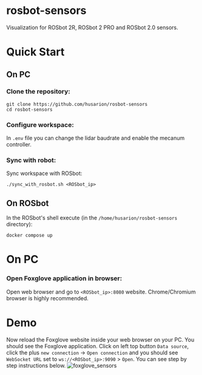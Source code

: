 # rosbot-sensors
Visualization for ROSbot 2R, ROSbot 2 PRO and ROSbot 2.0 sensors.

# Quick Start
## On PC
### Clone the repository:
```
git clone https://github.com/husarion/rosbot-sensors
cd rosbot-sensors
```
### Configure workspace:
In `.env` file you can change the lidar baudrate and enable the mecanum controller.

### Sync with robot:
Sync workspace with ROSbot:
```
./sync_with_rosbot.sh <ROSbot_ip>
```

## On ROSbot
In the ROSbot's shell execute (in the `/home/husarion/rosbot-sensors` directory):
```
docker compose up
```

# On PC
### Open Foxglove application in browser:
Open web browser and go to `<ROSbot_ip>:8080` website. Chrome/Chromium browser is highly recommended.

# Demo
Now reload the Foxglove website inside your web browser on your PC. You should see the Foxglove application. Click on left top button `Data source`, click the plus `new connection` -> `Open connection` and you should see `WebSocket URL` set to `ws://<ROSbot_ip>:9090` > `Open`. You can see step by step instructions below.
![foxglove_sensors](.docs/foxglove_connect.gif)
